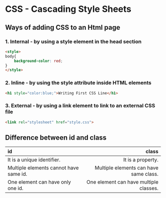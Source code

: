 # CSS - Cascading Style Sheets
## Ways of adding CSS to an Html page
### 1. Internal - by using a style element in the head section
```html
<style>
body{
    background-color: red;
}
</style>
```
### 2. Inline - by using the style attribute inside HTML elements
```html
<h1 style="color:blue;">Writing First CSS Line</h1>
```
### 3. External - by using a link element to link to an external CSS file
```html
<link rel="stylesheet" href="style.css">
```
## Difference between id and class
|id|class|
| :---|---: |
|It is a unique identifier.|It is a property.|
|Multiple elements cannot have same id.|Multiple elements can have same class.|
|One element can have only one id.|One element can have multiple classes.|